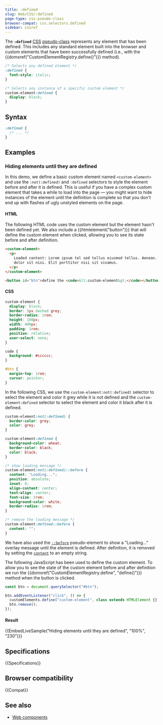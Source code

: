 ```yaml
---
title: :defined
slug: Web/CSS/:defined
page-type: css-pseudo-class
browser-compat: css.selectors.defined
sidebar: cssref
---
```


The **`:defined`** [CSS](/en-US/docs/Web/CSS) [pseudo-class](/en-US/docs/Web/CSS/Reference/Selectors/Pseudo-classes) represents any element that has been defined. This includes any standard element built into the browser and custom elements that have been successfully defined (i.e., with the {{domxref("CustomElementRegistry.define()")}} method).

```css
/* Selects any defined element */
:defined {
  font-style: italic;
}

/* Selects any instance of a specific custom element */
custom-element:defined {
  display: block;
}
```

## Syntax

```css
:defined {
  /* ... */
}
```

## Examples

### Hiding elements until they are defined

In this demo, we define a basic custom element named `<custom-element>` and use the `:not(:defined)` and `:defined` selectors to style the element before and after it is defined. This is useful if you have a complex custom element that takes a while to load into the page — you might want to hide instances of the element until the definition is complete so that you don't end up with flashes of ugly unstyled elements on the page.

#### HTML

The following HTML code uses the custom element but the element hasn't been defined yet. We also include a {{htmlelement("button")}} that will define the custom element when clicked, allowing you to see its state before and after definition.

```html
<custom-element>
  <p>
    Loaded content: Lorem ipsum tel sed tellus eiusmod tellus. Aenean. Semper
    dolor sit nisi. Elit porttitor nisi sit vivamus.
  </p>
</custom-element>

<button id="btn">define the <code>&lt;custom-element&gt;</code></button>
```

#### CSS

```css hidden
custom-element {
  display: block;
  border: 5px dashed grey;
  border-radius: 1rem;
  height: 100px;
  width: 400px;
  padding: 1rem;
  position: relative;
  user-select: none;
}

code {
  background: #cccccc;
}

#btn {
  margin-top: 1rem;
  cursor: pointer;
}
```

In the following CSS, we use the `custom-element:not(:defined)` selector to select the element and color it grey while it is not defined and the `custom-element:defined` selector to select the element and color it black after it is defined.

```css
custom-element:not(:defined) {
  border-color: grey;
  color: grey;
}

custom-element:defined {
  background-color: wheat;
  border-color: black;
  color: black;
}

/* show loading message */
custom-element:not(:defined)::before {
  content: "Loading...";
  position: absolute;
  inset: 0;
  align-content: center;
  text-align: center;
  font-size: 2rem;
  background-color: white;
  border-radius: 1rem;
}

/* remove the loading message */
custom-element:defined::before {
  content: "";
}
```

We have also used the [`::before`](/en-US/docs/Web/CSS/::before) pseudo-element to show a "Loading..." overlay message until the element is defined. After definition, it is removed by setting the [`content`](/en-US/docs/Web/CSS/Reference/Properties/content) to an empty string.

The following JavaScript has been used to define the custom element. To allow you to see the state of the custom element before and after definition we run the {{domxref("CustomElementRegistry.define", "define()")}} method when the button is clicked.

```js
const btn = document.querySelector("#btn");

btn.addEventListener("click", () => {
  customElements.define("custom-element", class extends HTMLElement {});
  btn.remove();
});
```

#### Result

{{EmbedLiveSample("Hiding elements until they are defined", "100%", "230")}}

## Specifications

{{Specifications}}

## Browser compatibility

{{Compat}}

## See also

- [Web components](/en-US/docs/Web/API/Web_components)
